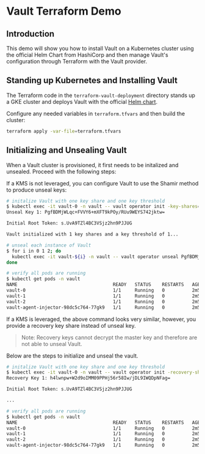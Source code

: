 # Vault Terraform Demo

## Introduction
This demo will show you how to install Vault on a Kubernetes cluster using the official Helm Chart from HashiCorp and then manage Vault's configuration through Terraform with the Vault provider.

## Standing up Kubernetes and Installing Vault
The Terraform code in the `terraform-vault-deployment` directory stands up a GKE cluster and deploys Vault with the official [Helm chart](https://github.com/hashicorp/vault-helm).

Configure any needed variables in `terraform.tfvars` and then build the cluster:
```bash
terraform apply -var-file=terraform.tfvars
```

## Initializing and Unsealing Vault
When a Vault cluster is provisioned, it first needs to be initalized and unsealed. Proceed with the following steps:

If a KMS is not leveraged, you can configure Vault to use the Shamir method to produce unseal keys:

```bash
# initalize Vault with one key share and one key threshold
$ kubectl exec -it vault-0 -n vault -- vault operator init -key-shares=1 -key-threshold=1
Unseal Key 1: PgfBDMjWLqc+FVVY6+mXFT9kPOy/RUu9WEYS742jktw=

Initial Root Token: s.UvA9TZl4BC3VSjz2hn9PJJUG

Vault initialized with 1 key shares and a key threshold of 1...

# unseal each instance of Vault
$ for i in 0 1 2; do
  kubectl exec -it vault-${i} -n vault -- vault operator unseal PgfBDMjWLqc+FVVY6+mXFT9kPOy/RUu9WEYS742jktw=
done

# verify all pods are running
$ kubectl get pods -n vault
NAME                                   READY   STATUS    RESTARTS   AGE
vault-0                                1/1     Running   0          2m51s
vault-1                                1/1     Running   0          2m51s
vault-2                                1/1     Running   0          2m51s
vault-agent-injector-98dc5c764-77gk9   1/1     Running   0          2m51s
```

If a KMS is leveraged, the above command looks very similar, however, you provide a recovery key share instead of unseal key.

> Note: Recovery keys cannot decrypt the master key and therefore are not able to unseal Vault.

Below are the steps to initialize and unseal the vault.

```bash
# initalize Vault with one key share and one key threshold
$ kubectl exec -it vault-0 -n vault -- vault operator init -recovery-shares=1 -recovery-threshold=1
Recovery Key 1: h4lwnpw+W2d9oIMM09PPHj56r58Iw/jDL9IWQDpNFag=

Initial Root Token: s.UvA9TZl4BC3VSjz2hn9PJJUG

...

# verify all pods are running
$ kubectl get pods -n vault
NAME                                   READY   STATUS    RESTARTS   AGE
vault-0                                1/1     Running   0          2m51s
vault-1                                1/1     Running   0          2m51s
vault-2                                1/1     Running   0          2m51s
vault-agent-injector-98dc5c764-77gk9   1/1     Running   0          2m51s
```